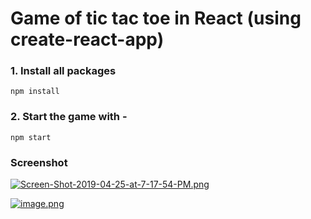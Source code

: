 # Game of tic tac toe in React (using create-react-app)

### 1. Install all packages
``` npm install ```

### 2. Start the game with -
``` npm start ```

### Screenshot
[![Screen-Shot-2019-04-25-at-7-17-54-PM.png](https://i.postimg.cc/Bv29Rk91/Screen-Shot-2019-04-25-at-7-17-54-PM.png)](https://postimg.cc/CZMQqvKF)

[![image.png](https://i.postimg.cc/XYyTymvD/image.png)](https://postimg.cc/k2qj0jKx)
